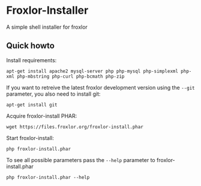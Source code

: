 # Froxlor-Installer

A simple shell installer for froxlor

## Quick howto

Install requirements:

```
apt-get install apache2 mysql-server php php-mysql php-simplexml php-xml php-mbstring php-curl php-bcmath php-zip
```

If you want to retreive the latest froxlor development version using the ```--git``` parameter, you also need to install git:

```
apt-get install git
```

Acquire froxlor-install PHAR:

```
wget https://files.froxlor.org/froxlor-install.phar
```

Start froxlor-install:

```
php froxlor-install.phar
```

To see all possible parameters pass the ```--help``` parameter to froxlor-install.phar

```
php froxlor-install.phar --help
```
